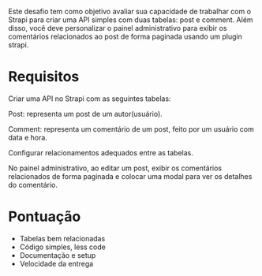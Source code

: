 Este desafio tem como objetivo avaliar sua capacidade de trabalhar com o Strapi para criar uma API simples com duas tabelas: post e comment. Além disso, você deve personalizar o painel administrativo para exibir os comentários relacionados ao post de forma paginada usando um plugin strapi.

# Requisitos

Criar uma API no Strapi com as seguintes tabelas:

Post: representa um post de um autor(usuário).

Comment: representa um comentário de um post, feito por um usuário com data e hora.

Configurar relacionamentos adequados entre as tabelas.

No painel administrativo, ao editar um post, exibir os comentários relacionados de forma paginada e colocar uma modal para ver os detalhes do comentário.

# Pontuação

- Tabelas bem relacionadas
- Código simples, less code
- Documentação e setup
- Velocidade da entrega
